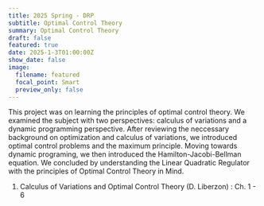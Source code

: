 ```yaml
---
title: 2025 Spring - DRP
subtitle: Optimal Control Theory
summary: Optimal Control Theory
draft: false
featured: true
date: 2025-1-3T01:00:00Z
show_date: false
image:
  filename: featured
  focal_point: Smart
  preview_only: false
---
```


This project was on learning the principles of optimal control theory. We examined the subject with two perspectives: calculus of variations and a dynamic programming perspective. After reviewing the neccessary background on optimization and calculus of variations,
we introduced optimal control problems and the maximum principle. Moving towards dynamic programing, we then introduced the Hamilton-Jacobi-Bellman equation. We concluded by understanding the Linear Quadratic Regulator with the principles of Optimal Control Theory in Mind.
1. Calculus of Variations and Optimal Control Theory (D. Liberzon) : Ch. 1 - 6